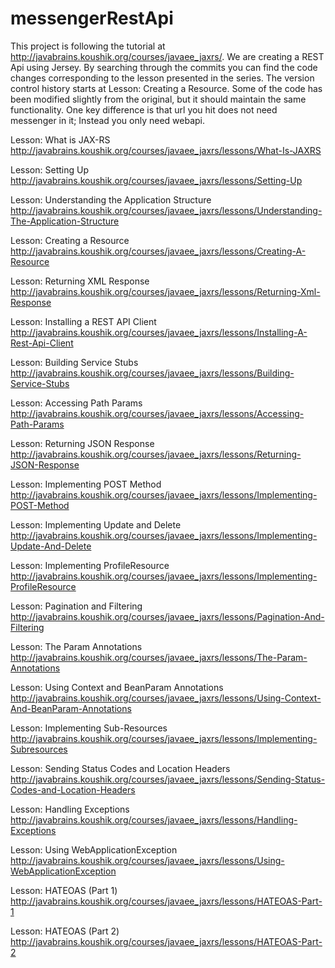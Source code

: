 # messengerRestApi

This project is following the tutorial at http://javabrains.koushik.org/courses/javaee_jaxrs/.
We are creating a REST Api using Jersey. By searching through the commits you can find the code changes
corresponding to the lesson presented in the series. The version control history starts at Lesson: Creating a Resource.
Some of the code has been modified slightly from the original, but it should maintain the same functionality. One key
difference is that url you hit does not need messenger in it; Instead you only need webapi.

Lesson: What is JAX-RS
http://javabrains.koushik.org/courses/javaee_jaxrs/lessons/What-Is-JAXRS

Lesson: Setting Up
http://javabrains.koushik.org/courses/javaee_jaxrs/lessons/Setting-Up

Lesson: Understanding the Application Structure
http://javabrains.koushik.org/courses/javaee_jaxrs/lessons/Understanding-The-Application-Structure

Lesson: Creating a Resource
http://javabrains.koushik.org/courses/javaee_jaxrs/lessons/Creating-A-Resource

Lesson: Returning XML Response
http://javabrains.koushik.org/courses/javaee_jaxrs/lessons/Returning-Xml-Response

Lesson: Installing a REST API Client
http://javabrains.koushik.org/courses/javaee_jaxrs/lessons/Installing-A-Rest-Api-Client

Lesson: Building Service Stubs
http://javabrains.koushik.org/courses/javaee_jaxrs/lessons/Building-Service-Stubs

Lesson: Accessing Path Params
http://javabrains.koushik.org/courses/javaee_jaxrs/lessons/Accessing-Path-Params

Lesson: Returning JSON Response
http://javabrains.koushik.org/courses/javaee_jaxrs/lessons/Returning-JSON-Response

Lesson: Implementing POST Method
http://javabrains.koushik.org/courses/javaee_jaxrs/lessons/Implementing-POST-Method

Lesson: Implementing Update and Delete
http://javabrains.koushik.org/courses/javaee_jaxrs/lessons/Implementing-Update-And-Delete

Lesson: Implementing ProfileResource
http://javabrains.koushik.org/courses/javaee_jaxrs/lessons/Implementing-ProfileResource

Lesson: Pagination and Filtering
http://javabrains.koushik.org/courses/javaee_jaxrs/lessons/Pagination-And-Filtering

Lesson: The Param Annotations
http://javabrains.koushik.org/courses/javaee_jaxrs/lessons/The-Param-Annotations

Lesson: Using Context and BeanParam Annotations
http://javabrains.koushik.org/courses/javaee_jaxrs/lessons/Using-Context-And-BeanParam-Annotations

Lesson: Implementing Sub-Resources
http://javabrains.koushik.org/courses/javaee_jaxrs/lessons/Implementing-Subresources

Lesson: Sending Status Codes and Location Headers
http://javabrains.koushik.org/courses/javaee_jaxrs/lessons/Sending-Status-Codes-and-Location-Headers

Lesson: Handling Exceptions
http://javabrains.koushik.org/courses/javaee_jaxrs/lessons/Handling-Exceptions

Lesson: Using WebApplicationException
http://javabrains.koushik.org/courses/javaee_jaxrs/lessons/Using-WebApplicationException

Lesson: HATEOAS (Part 1)
http://javabrains.koushik.org/courses/javaee_jaxrs/lessons/HATEOAS-Part-1

Lesson: HATEOAS (Part 2)
http://javabrains.koushik.org/courses/javaee_jaxrs/lessons/HATEOAS-Part-2